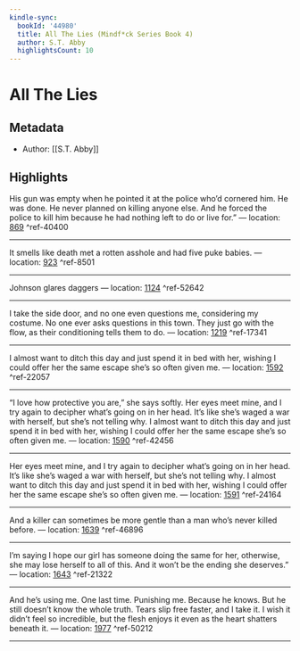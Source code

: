```yaml
---
kindle-sync:
  bookId: '44980'
  title: All The Lies (Mindf*ck Series Book 4)
  author: S.T. Abby
  highlightsCount: 10
---
```

# All The Lies
## Metadata
* Author: [[S.T. Abby]]

## Highlights
His gun was empty when he pointed it at the police who’d cornered him. He was done. He never planned on killing anyone else. And he forced the police to kill him because he had nothing left to do or live for.” — location: [869]() ^ref-40400

---
It smells like death met a rotten asshole and had five puke babies. — location: [923]() ^ref-8501

---
Johnson glares daggers — location: [1124]() ^ref-52642

---
I take the side door, and no one even questions me, considering my costume. No one ever asks questions in this town. They just go with the flow, as their conditioning tells them to do. — location: [1219]() ^ref-17341

---
I almost want to ditch this day and just spend it in bed with her, wishing I could offer her the same escape she’s so often given me. — location: [1592]() ^ref-22057

---
“I love how protective you are,” she says softly. Her eyes meet mine, and I try again to decipher what’s going on in her head. It’s like she’s waged a war with herself, but she’s not telling why. I almost want to ditch this day and just spend it in bed with her, wishing I could offer her the same escape she’s so often given me. — location: [1590]() ^ref-42456

---
Her eyes meet mine, and I try again to decipher what’s going on in her head. It’s like she’s waged a war with herself, but she’s not telling why. I almost want to ditch this day and just spend it in bed with her, wishing I could offer her the same escape she’s so often given me. — location: [1591]() ^ref-24164

---
And a killer can sometimes be more gentle than a man who’s never killed before. — location: [1639]() ^ref-46896

---
I’m saying I hope our girl has someone doing the same for her, otherwise, she may lose herself to all of this. And it won’t be the ending she deserves.” — location: [1643]() ^ref-21322

---
And he’s using me. One last time. Punishing me. Because he knows. But he still doesn’t know the whole truth. Tears slip free faster, and I take it. I wish it didn’t feel so incredible, but the flesh enjoys it even as the heart shatters beneath it. — location: [1977]() ^ref-50212

---
